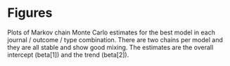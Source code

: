 # Figures 

Plots of Markov chain Monte Carlo estimates for the best model in each journal / outcome / type combination. There are two chains per model and they are all stable and show good mixing. The estimates are the overall intercept (beta[1]) and the trend (beta[2]).
